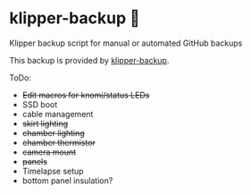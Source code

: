 # klipper-backup 💾 
Klipper backup script for manual or automated GitHub backups 

This backup is provided by [klipper-backup](https://github.com/Staubgeborener/klipper-backup).


ToDo:
- ~~Edit macros for knomi/status LEDs~~
- SSD boot
- cable management
- ~~skirt lighting~~
- ~~chamber lighting~~
- ~~chamber thermistor~~
- ~~camera mount~~
- ~~panels~~
- Timelapse setup
- bottom panel insulation?
